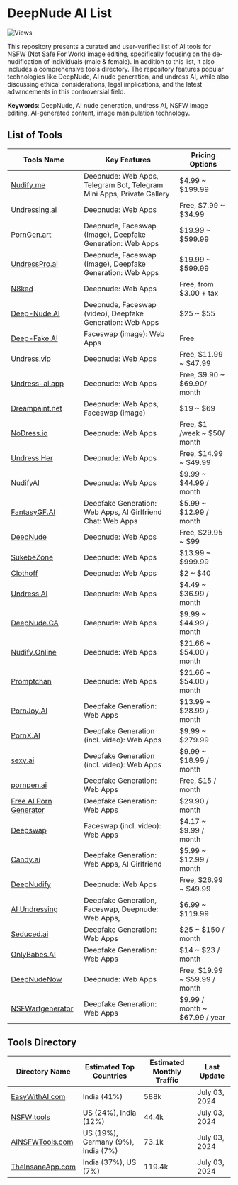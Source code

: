 # DeepNude AI List

![Views](https://hits.dwyl.com/gsw85/DeepNude-AI-Tools-List.svg?label=views)

This repository presents a curated and user-verified list of AI tools for NSFW (Not Safe For Work) image editing,
specifically focusing on the de-nudification of individuals (male & female).
In addition to this list, it also includes a comprehensive tools directory.
The repository features popular technologies like DeepNude, AI nude generation, and undress AI,
while also discussing ethical considerations, legal implications,
and the latest advancements in this controversial field.

**Keywords**: DeepNude, AI nude generation, undress AI, NSFW image editing, AI-generated content, image manipulation technology.

## List of Tools

| **Tools Name**                                       | **Key Features**                                            | **Pricing Options**           |
|------------------------------------------------------|-------------------------------------------------------------|-------------------------------|
| [Nudify.me](https://www.nudify.me/)                  | Deepnude: Web Apps, Telegram Bot, Telegram Mini Apps, Private Gallery        | $4.99 ~ $199.99               |
| [Undressing.ai](https://undressing.ai)               | Deepnude: Web Apps                                          | Free, $7.99 ~ $34.99          |
| [PornGen.art](https://porngen.art)                   | Deepnude, Faceswap (Image), Deepfake Generation: Web Apps   | $19.99 ~ $599.99              |
| [UndressPro.ai](https://undresspro.ai)               | Deepnude, Faceswap (Image), Deepfake Generation: Web Apps   | $19.99 ~ $599.99              |
| [N8ked](https://www.n8ked.app/)                      | Deepnude: Web Apps                                          | Free, from $3.00 + tax        |
| [Deep-Nude.AI](https://www.deep-nude.ai/)            | Deepnude, Faceswap (video), Deepfake Generation: Web Apps   | $25 ~ $55                     |
| [Deep-Fake.AI](https://www.deep-fake.ai/)            | Faceswap (image): Web Apps                                  | Free                          |
| [Undress.vip](https://undress.vip/)                  | Deepnude: Web Apps                                          | Free, $11.99 ~ $47.99         |
| [Undress-ai.app](https://undress-ai.app/)            | Deepnude: Web Apps                                          | Free, $9.90 ~ $69.90/ month   |
| [Dreampaint.net](https://dreampaint.net)             | Deepnude: Web Apps, Faceswap (image)                        | $19 ~ $69                     |
| [NoDress.io](https://nodress.io)                     | Deepnude: Web Apps                                          | Free, $1 /week ~ $50/ month   |
| [Undress Her](https://undressher.app)                | Deepnude: Web Apps                                          | Free, $14.99 ~ $49.99         |
| [NudifyAI](https://nudify-ai.online)                 | Deepnude: Web Apps                                          | $9.99 ~ $44.99 / month        |
| [FantasyGF.AI](https://fantasygf.ai)                 | Deepfake Generation: Web Apps, AI Girlfriend Chat: Web Apps | $5.99 ~ $12.99 / month        |
| [DeepNude](https://deepnude.cc/)                     | Deepnude: Web Apps                                          | Free, $29.95 ~ $99            |
| [SukebeZone](https://www.sukebezone.com)             | Deepnude: Web Apps                                          | $13.99 ~ $999.99              |
| [Clothoff](https://clothoff.io/it)                   | Deepnude: Web Apps                                          | $2 ~ $40                      |
| [Undress AI](https://undress.app/)                   | Deepnude: Web Apps                                          | $4.49 ~ $36.99 / month        |
| [DeepNude.CA](https://deepnude.ca/)                  | Deepnude: Web Apps                                          | $9.99 ~ $44.99 / month        |
| [Nudify.Online](https://www.nudify.online/)          | Deepnude: Web Apps                                          | $21.66 ~ $54.00 / month       |
| [Promptchan](https://promptchan.ai/)                 | Deepnude: Web Apps                                          | $21.66 ~ $54.00 / month       |
| [PornJoy.AI](https://pornjoy.ai/)                    | Deepfake Generation: Web Apps                               | $13.99 ~ $28.99 / month       |
| [PornX.AI](https://pornx.ai/)                        | Deepfake Generation (incl. video): Web Apps                 | $9.99 ~ $279.99               |
| [sexy.ai](https://sexy.ai/)                          | Deepfake Generation (incl. video): Web Apps                 | $9.99 ~ $18.99 / month        |
| [pornpen.ai](https://pornpen.ai/)                    | Deepfake Generation: Web Apps                               | Free, $15 / month             |
| [Free AI Porn Generator](https://ai-porn.ai/)        | Deepfake Generation: Web Apps                               | $29.90 / month                |
| [Deepswap](https://www.deepswap.ai/)                 | Faceswap (incl. video): Web Apps                            | $4.17 ~ $9.99 / month         |
| [Candy.ai](https://candy.ai)                         | Deepfake Generation: Web Apps, AI Girlfriend                | $5.99 ~ $12.99 / month        |
| [DeepNudify](https://deepnudify.com/)                | Deepnude: Web Apps                                          | Free, $26.99 ~ $49.99         |
| [AI Undressing](https://undressing.io/)              | Deepfake Generation, Faceswap, Deepnude: Web Apps,          | $6.99 ~ $119.99               |
| [Seduced.ai](https://www.seduced.ai/)                | Deepfake Generation: Web Apps                               | $25 ~ $150 / month            |
| [OnlyBabes.AI](https://www.onlybabes.ai/)            | Deepfake Generation: Web Apps                               | $14 ~ $23 / month             |
| [DeepNudeNow](https://deepnudenow.com/)              | Deepnude: Web Apps                                          | Free, $19.99 ~ $59.99 / month |
| [NSFWartgenerator](https://www.nsfwartgenerator.ai/) | Deepfake Generation: Web Apps                               | $9.99 / month ~ $67.99 / year |

## Tools Directory

| **Directory Name**                              | **Estimated Top Countries**        | **Estimated Monthly Traffic** | **Last Update** |
|-------------------------------------------------|------------------------------------|-------------------------------|-----------------|
| [EasyWithAI.com](https://easywithai.com/)       | India (41%)                        | 588k                          | July 03, 2024   |
| [NSFW.tools](https://nsfw.tools/)               | US (24%), India (12%)              | 44.4k                         | July 03, 2024   |
| [AINSFWTools.com](https://www.ainsfwtools.com/) | US (19%), Germany (9%), India (7%) | 73.1k                         | July 03, 2024   |
| [TheInsaneApp.com](https://theinsaneapp.com/)   | India (37%), US (7%)               | 119.4k                        | July 03, 2024   |


